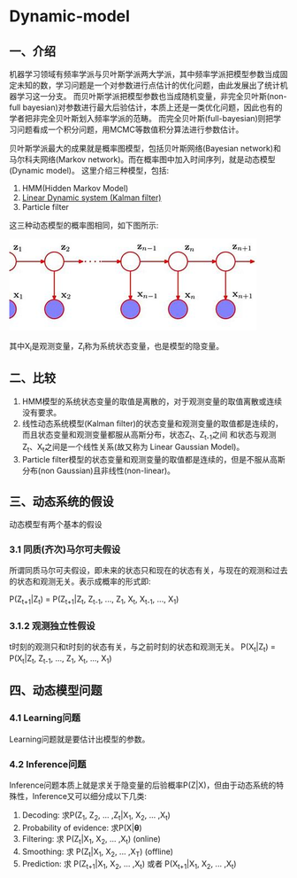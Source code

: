 # Dynamic-model
## 一、介绍
机器学习领域有频率学派与贝叶斯学派两大学派，其中频率学派把模型参数当成固定未知的数，学习问题是一个对参数进行点估计的优化问题，由此发展出了统计机器学习这一分支。
而贝叶斯学派把模型参数也当成随机变量，非完全贝叶斯(non-full bayesian)对参数进行最大后验估计，本质上还是一类优化问题，因此也有的学者把非完全贝叶斯划入频率学派的范畴。
而完全贝叶斯(full-bayesian)则把学习问题看成一个积分问题，用MCMC等数值积分算法进行参数估计。

贝叶斯学派最大的成果就是概率图模型，包括贝叶斯网络(Bayesian network)和马尔科夫网络(Markov network)。而在概率图中加入时间序列，就是动态模型(Dynamic model)。
这里介绍三种模型，包括:

1. HMM(Hidden Markov Model)
2. [Linear Dynamic system (Kalman filter)](docs/Kalman_filter.md)
3. Particle filter

这三种动态模型的概率图相同，如下图所示:

![PGM](resources/DS_PGM.jfif)

其中X<sub>i</sub>是观测变量，Z<sub>i</sub>称为系统状态变量，也是模型的隐变量。

## 二、比较

1. HMM模型的系统状态变量的取值是离散的，对于观测变量的取值离散或连续没有要求。
2. 线性动态系统模型(Kalman filter)的状态变量和观测变量的取值都是连续的，而且状态变量和观测变量都服从高斯分布，状态Z<sub>t</sub>、Z<sub>t-1</sub>之间
和状态与观测Z<sub>t</sub>、X<sub>t</sub>之间是一个线性关系(故又称为 Linear Gaussian Model)。
3. Particle filter模型的状态变量和观测变量的取值都是连续的，但是不服从高斯分布(non Gaussian)且非线性(non-linear)。

## 三、动态系统的假设
动态模型有两个基本的假设
### 3.1 同质(齐次)马尔可夫假设
所谓同质马尔可夫假设，即未来的状态只和现在的状态有关，与现在的观测和过去的状态和观测无关。表示成概率的形式即:

P(Z<sub>t+1</sub>|Z<sub>t</sub>) = P(Z<sub>t+1</sub>|Z<sub>t</sub>, Z<sub>t-1</sub>, ..., Z<sub>1</sub>, X<sub>t</sub>, X<sub>t-1</sub>, ..., X<sub>1</sub>)

### 3.1.2 观测独立性假设

t时刻的观测只和t时刻的状态有关，与之前时刻的状态和观测无关。
P(X<sub>t</sub>|Z<sub>t</sub>) = P(X<sub>t</sub>|Z<sub>t</sub>, Z<sub>t-1</sub>, ..., Z<sub>1</sub>, X<sub>t</sub>, ..., X<sub>1</sub>)

## 四、动态模型问题
### 4.1 Learning问题
Learning问题就是要估计出模型的参数。

### 4.2 Inference问题
Inference问题本质上就是求关于隐变量的后验概率P(Z|X)，但由于动态系统的特殊性，Inference又可以细分成以下几类:

1. Decoding: 求P(Z<sub>1</sub>, Z<sub>2</sub>, ... ,Z<sub>t</sub>|X<sub>1</sub>, X<sub>2</sub>, ... ,X<sub>t</sub>)
2. Probability of evidence: 求P(X|**θ**)
3. Filtering: 求 P(Z<sub>t</sub>|X<sub>1</sub>, X<sub>2</sub>, ... ,X<sub>t</sub>) (online)
4. Smoothing: 求 P(Z<sub>t</sub>|X<sub>1</sub>, X<sub>2</sub>, ... ,X<sub>T</sub>) (offline)
5. Prediction: 求 P(Z<sub>t+1</sub>|X<sub>1</sub>, X<sub>2</sub>, ... ,X<sub>t</sub>) 或者 P(X<sub>t+1</sub>|X<sub>1</sub>, X<sub>2</sub>, ... ,X<sub>t</sub>) 

